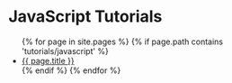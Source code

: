 <h1>JavaScript Tutorials</h1>
<ul>
{% for page in site.pages %}
  {% if page.path contains 'tutorials/javascript' %}
    <li><a href="{{ page.url }}">{{ page.title }}</a></li>
  {% endif %}
{% endfor %}
</ul>
